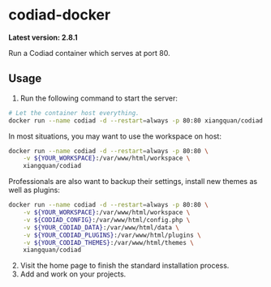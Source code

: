 # codiad-docker
**Latest version: 2.8.1**

Run a Codiad container which serves at port 80.

## Usage
1. Run the following command to start the server:
```bash
# Let the container host everything.
docker run --name codiad -d --restart=always -p 80:80 xiangquan/codiad
```
In most situations, you may want to use the workspace on host:
```bash
docker run --name codiad -d --restart=always -p 80:80 \
    -v ${YOUR_WORKSPACE}:/var/www/html/workspace \
    xiangquan/codiad
```
Professionals are also want to backup their settings, install new themes as
well as plugins:
```bash
docker run --name codiad -d --restart=always -p 80:80 \
    -v ${YOUR_WORKSPACE}:/var/www/html/workspace \
    -v ${CODIAD_CONFIG}:/var/www/html/config.php \
    -v ${YOUR_CODIAD_DATA}:/var/www/html/data \
    -v ${YOUR_CODIAD_PLUGINS}:/var/www/html/plugins \
    -v ${YOUR_CODIAD_THEMES}:/var/www/html/themes \
    xiangquan/codiad
```
2. Visit the home page to finish the standard installation process.
3. Add and work on your projects.
